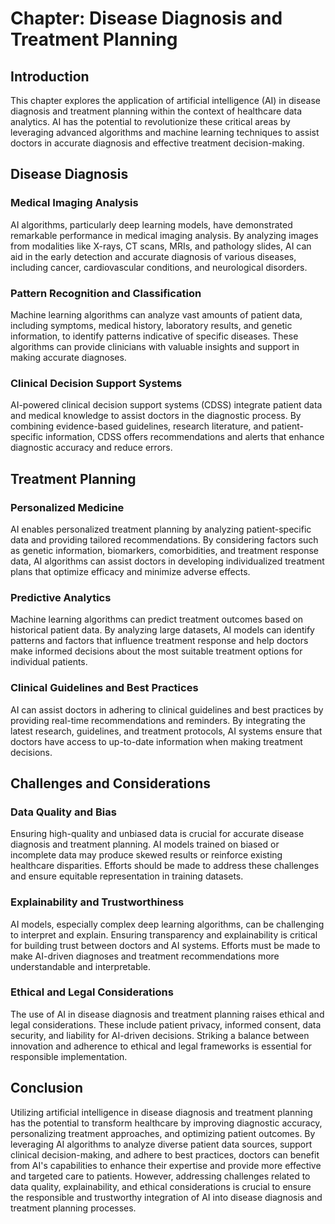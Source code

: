 **Chapter: Disease Diagnosis and Treatment Planning**
=====================================================

Introduction
------------

This chapter explores the application of artificial intelligence (AI) in disease diagnosis and treatment planning within the context of healthcare data analytics. AI has the potential to revolutionize these critical areas by leveraging advanced algorithms and machine learning techniques to assist doctors in accurate diagnosis and effective treatment decision-making.

Disease Diagnosis
-----------------

### Medical Imaging Analysis

AI algorithms, particularly deep learning models, have demonstrated remarkable performance in medical imaging analysis. By analyzing images from modalities like X-rays, CT scans, MRIs, and pathology slides, AI can aid in the early detection and accurate diagnosis of various diseases, including cancer, cardiovascular conditions, and neurological disorders.

### Pattern Recognition and Classification

Machine learning algorithms can analyze vast amounts of patient data, including symptoms, medical history, laboratory results, and genetic information, to identify patterns indicative of specific diseases. These algorithms can provide clinicians with valuable insights and support in making accurate diagnoses.

### Clinical Decision Support Systems

AI-powered clinical decision support systems (CDSS) integrate patient data and medical knowledge to assist doctors in the diagnostic process. By combining evidence-based guidelines, research literature, and patient-specific information, CDSS offers recommendations and alerts that enhance diagnostic accuracy and reduce errors.

Treatment Planning
------------------

### Personalized Medicine

AI enables personalized treatment planning by analyzing patient-specific data and providing tailored recommendations. By considering factors such as genetic information, biomarkers, comorbidities, and treatment response data, AI algorithms can assist doctors in developing individualized treatment plans that optimize efficacy and minimize adverse effects.

### Predictive Analytics

Machine learning algorithms can predict treatment outcomes based on historical patient data. By analyzing large datasets, AI models can identify patterns and factors that influence treatment response and help doctors make informed decisions about the most suitable treatment options for individual patients.

### Clinical Guidelines and Best Practices

AI can assist doctors in adhering to clinical guidelines and best practices by providing real-time recommendations and reminders. By integrating the latest research, guidelines, and treatment protocols, AI systems ensure that doctors have access to up-to-date information when making treatment decisions.

Challenges and Considerations
-----------------------------

### Data Quality and Bias

Ensuring high-quality and unbiased data is crucial for accurate disease diagnosis and treatment planning. AI models trained on biased or incomplete data may produce skewed results or reinforce existing healthcare disparities. Efforts should be made to address these challenges and ensure equitable representation in training datasets.

### Explainability and Trustworthiness

AI models, especially complex deep learning algorithms, can be challenging to interpret and explain. Ensuring transparency and explainability is critical for building trust between doctors and AI systems. Efforts must be made to make AI-driven diagnoses and treatment recommendations more understandable and interpretable.

### Ethical and Legal Considerations

The use of AI in disease diagnosis and treatment planning raises ethical and legal considerations. These include patient privacy, informed consent, data security, and liability for AI-driven decisions. Striking a balance between innovation and adherence to ethical and legal frameworks is essential for responsible implementation.

Conclusion
----------

Utilizing artificial intelligence in disease diagnosis and treatment planning has the potential to transform healthcare by improving diagnostic accuracy, personalizing treatment approaches, and optimizing patient outcomes. By leveraging AI algorithms to analyze diverse patient data sources, support clinical decision-making, and adhere to best practices, doctors can benefit from AI's capabilities to enhance their expertise and provide more effective and targeted care to patients. However, addressing challenges related to data quality, explainability, and ethical considerations is crucial to ensure the responsible and trustworthy integration of AI into disease diagnosis and treatment planning processes.
